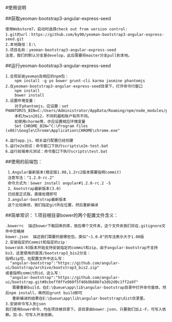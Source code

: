 #使用说明

##获取yeoman-bootstrap3-angular-express-seed

    使用Webstorm7，启动时选择check out from version control:
    1.git的url：https://github.com/by90/yeoman-bootstrap3-angular-express-seed.git
    2.本地路径：E:\
    3.项目名称：yeoman-bootstrap3-angular-express-seed
    注意，我们的默认分支是develop，此后需要将master分支pull到本地。

##运行yeoman-bootstrap3-angular-express-seed

    1.全局安装yeoman及相应的npm包：
        npm install -g yo bower grunt-cli karma jasmine phantomjs
    2.在yeoman-bootstrap3-angular-express-seed目录下，打开命令行窗口
        npm install
        bower install
    3.设置环境变量：
        对于phantomjs，应设置：set PHANTOMJS_BIN=C:/Users/Administrator/AppData/Roaming/npm/node_modules/phantomjs/lib/phantom/phantomjs.exe
        本机为win2012，不同机器和账户有所不同。
        如使用chorme等，亦应设置相应环境变量
        Set CHROME_BIN="C:\Program Files (x86)\Google\Chrome\Application\CHROME\chrome.exe"

    4.运行app.js，相关运行配置已经创建
    5.运行e2e测试：命令窗口下执行scripts\e2e-test.bat
    6.运行前端单元测试：命令窗口下执行scripts\test.bat

##使用的前端包：

     1.Angular最新版本(稳定版1.08,1.2rc2版本需要指明commit)
     注意写法："1.2.0-rc.2"
     命令方式为：bower install angular#1.2.0-rc.2 -S
     2、bootstrap最新版本(3.0)
     已经是正式版，直接处理即可
     3.angular-bootstrap最新版本
     这个比较麻烦，我们指定git所在位置，然后重新编译

##简单常识：
    1.项目根目录bower的两个配置文件含义：

    .bowerrc  描述bower下载回来的库，放在哪个文件夹，这个文件夹我们将在.gitignore文件中忽略掉
    bower.json  描述我们需要的是哪些包，类似"~1.0.8"的写法表示大于1.08版
    2.安装指定的Commit和指定的zip：
    bower从0.93版本开始支持安装指定的commit和zip，由于angular-bootstrap不支持bs3，这里使用的是其/bootstrap3_bis2分支：
    指明zip包，在配置文件中这么写：
      "angular-bootstrap":"https://github.com/angular-ui/bootstrap/archive/bootstrap3_bis2.zip"
    或者指明commit的id，这么写：
      "angular-bootstrap":"https://github.com/angular-ui/bootstrap.git#8cbeff0ffe960f5f46b9b886fa3db2d0c1ff2a9f"
       需要重新build，在E:\Queue\app\lib\angular-bootstrap目录中打开命令窗体，然后npm install，再然后grunt build即可
       重新编译的结果在E:\Queue\app\lib\angular-bootstrap\dist目录里。
    3.安装命令写入到json
    我们使用bower命令，均在项目根目录下。该目录由bower.json，只要我们加上-F，可写入依赖。加-D，可写入开发依赖。





